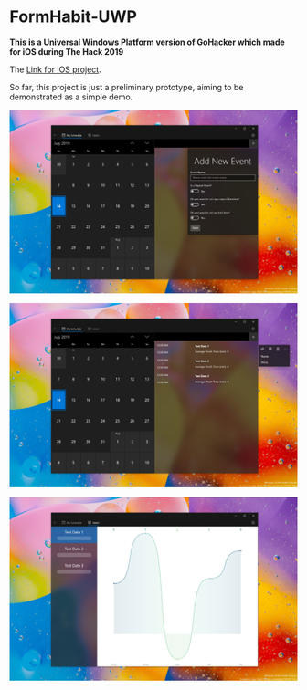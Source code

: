 # FormHabit-UWP

**This is a Universal Windows Platform version of GoHacker which made for iOS during The Hack 2019**

The [Link for iOS project](https://github.com/totoroyyb/PlaceHolder).

So far, this project is just a preliminary prototype, aiming to be demonstrated as a simple demo.

![](UWP_1.jpg)



![](UWP_2.jpg)

![](UWP_3.jpg)